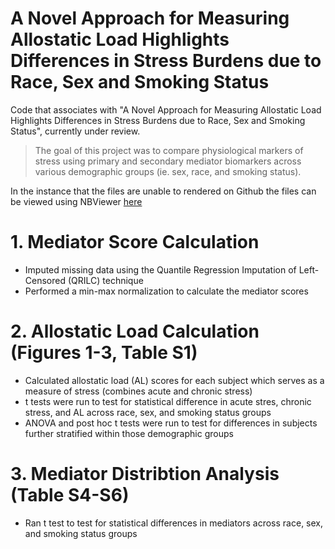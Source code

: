 # A Novel Approach for Measuring Allostatic Load Highlights Differences in Stress Burdens due to Race, Sex and Smoking Status

Code that associates with "A Novel Approach for Measuring Allostatic Load Highlights Differences in Stress Burdens due to Race, Sex and Smoking Status", currently under review.

> The goal of this project was to compare physiological markers of stress using primary and secondary mediator biomarkers across various demographic groups (ie. sex, race, and smoking status).

In the instance that the files are unable to rendered on Github the files can be viewed using NBViewer [here]()

# 1. Mediator Score Calculation
- Imputed missing data using the Quantile Regression Imputation of Left-Censored (QRILC) technique
- Performed a min-max normalization to calculate the mediator scores

# 2. Allostatic Load Calculation (Figures 1-3, Table S1)
- Calculated allostatic load (AL) scores for each subject which serves as a measure of stress (combines acute and chronic stress)
- t tests were run to test for statistical difference in acute stres, chronic stress, and AL across race, sex, and smoking status groups
- ANOVA and post hoc t tests were run to test for differences in subjects further stratified within those demographic groups

# 3. Mediator Distribtion Analysis (Table S4-S6)
- Ran t test to test for statistical differences in mediators across race, sex, and smoking status groups
